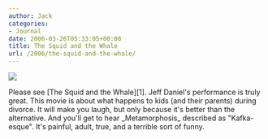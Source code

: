 ```yaml
---
author: Jack
categories:
- Journal
date: 2006-03-26T05:33:05+00:00
title: The Squid and the Whale
url: /2006/the-squid-and-the-whale/
---
```


![][1] 

Please see \[The Squid and the Whale\]\[1\]. Jeff Daniel's performance is truly great. This movie is about what happens to kids (and their parents) during divorce. It will make you laugh, but only because it's better than the alternative. And you'll get to hear \_Metamorphosis\_ described as "Kafka-esque". It's painful, adult, true, and a terrible sort of funny. 

[1]: [http://www.rottentomatoes.com/m/squid\_and\_the_whale/][2]

 [1]: /files/squidandwhale.jpg
 [2]: http://www.rottentomatoes.com/m/squid_and_the_whale/